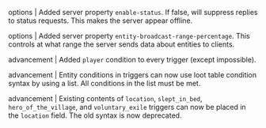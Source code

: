 options | Added server property `enable-status`. If false, will suppress replies to status requests. This makes the server appear offline.

options | Added server property `entity-broadcast-range-percentage`. This controls at what range the server sends data about entities to clients.

advancement | Added `player` condition to every trigger (except impossible).

advancement | Entity conditions in triggers can now use loot table condition syntax by using a list. All conditions in the list must be met.

advancement | Existing contents of `location`, `slept_in_bed`, `hero_of_the_village`, and `voluntary_exile` triggers can now be placed in the `location` field. The old syntax is now deprecated.
